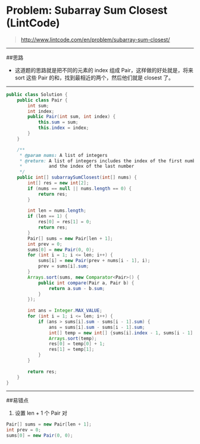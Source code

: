 # Problem: Subarray Sum Closest (LintCode)


> http://www.lintcode.com/en/problem/subarray-sum-closest/

------------------
##思路
* 这道题的思路就是把不同的元素的 index 组成 Pair，这样做的好处就是，将来 sort 这些 Pair 的和，找到最相近的两个，然后他们就是 closest 了。

----------
```java
public class Solution {
    public class Pair {
        int sum;
        int index;
        public Pair(int sum, int index) {
            this.sum = sum;
            this.index = index;
        }
    }

    /**
     * @param nums: A list of integers
     * @return: A list of integers includes the index of the first number 
     *          and the index of the last number
     */
    public int[] subarraySumClosest(int[] nums) {
        int[] res = new int[2];
        if (nums == null || nums.length == 0) {
            return res;
        }
        
        int len = nums.length;
        if (len == 1) {
            res[0] = res[1] = 0;
            return res;
        }
        Pair[] sums = new Pair[len + 1];
        int prev = 0;
        sums[0] = new Pair(0, 0);
        for (int i = 1; i <= len; i++) {
            sums[i] = new Pair(prev + nums[i - 1], i);
            prev = sums[i].sum;
        }
        Arrays.sort(sums, new Comparator<Pair>() {
            public int compare(Pair a, Pair b) {
                return a.sum - b.sum;
            }
        });
        
        int ans = Integer.MAX_VALUE;
        for (int i = 1; i <= len; i++) {
            if (ans > sums[i].sum - sums[i - 1].sum) {
                ans = sums[i].sum - sums[i - 1].sum;
                int[] temp = new int[] {sums[i].index - 1, sums[i - 1].index - 1};
                Arrays.sort(temp);
                res[0] = temp[0] + 1;
                res[1] = temp[1];
            }
        }
        
        return res;
    }
}
```
--------
##易错点

1. 设置 len + 1 个 Pair 对
```java
Pair[] sums = new Pair[len + 1];
int prev = 0;
sums[0] = new Pair(0, 0);
```



































